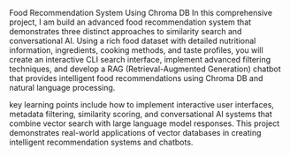Food Recommendation System Using Chroma DB
 In this comprehensive project, I am build an advanced food recommendation system that demonstrates three distinct approaches to similarity search and conversational AI. Using a rich food dataset with detailed nutritional information, ingredients, cooking methods, and taste profiles, you will create an interactive CLI search interface, implement advanced filtering techniques, and develop a RAG (Retrieval-Augmented Generation) chatbot that provides intelligent food recommendations using Chroma DB and natural language processing.

key learning points include how to implement interactive user interfaces, metadata filtering, similarity scoring, and conversational AI systems that combine vector search with large language model responses. This project demonstrates real-world applications of vector databases in creating intelligent recommendation systems and chatbots.
